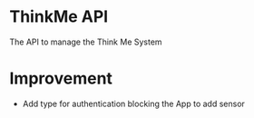 # ThinkMe API

The API to manage the Think Me System 

# Improvement
- Add type for authentication blocking the App to add sensor
